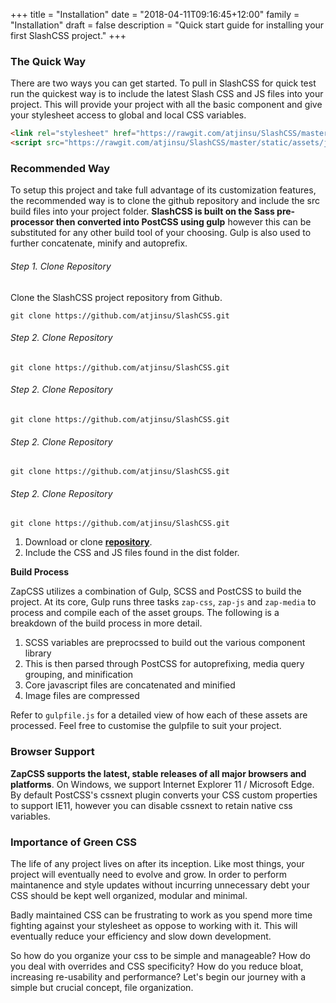 +++
title = "Installation"
date = "2018-04-11T09:16:45+12:00"
family = "Installation"
draft = false
description = "Quick start guide for installing your first SlashCSS project."
+++

### The Quick Way

There are two ways you can get started. To pull in SlashCSS for quick test run the quickest way is to include the latest Slash CSS and JS files into your project. This will provide your project with all the basic component and give your stylesheet access to global and local CSS variables.

```html
<link rel="stylesheet" href="https://rawgit.com/atjinsu/SlashCSS/master/static/assets/css/main.css">
<script src="https://rawgit.com/atjinsu/SlashCSS/master/static/assets/js/main.js"></script>
```

### Recommended Way

To setup this project and take full advantage of its customization features, the recommended way is to clone the github repository and include the src build files into your project folder. **SlashCSS is built on the Sass pre-processor then converted into PostCSS using gulp** however this can be substituted for any other build tool of your choosing. Gulp is also used to further concatenate, minify and autoprefix.

###### Step 1. Clone Repository

Clone the SlashCSS project repository from Github.

```terminal
git clone https://github.com/atjinsu/SlashCSS.git
```

###### Step 2. Clone Repository
```terminal
git clone https://github.com/atjinsu/SlashCSS.git
```

###### Step 2. Clone Repository
```terminal
git clone https://github.com/atjinsu/SlashCSS.git
```

###### Step 2. Clone Repository
```terminal
git clone https://github.com/atjinsu/SlashCSS.git
```

###### Step 2. Clone Repository
```terminal
git clone https://github.com/atjinsu/SlashCSS.git
```




1. Download or clone **<a href="https://github.com/zapFramework/zapCSS">repository</a>**.
2. Include the CSS and JS files found in the dist folder.

**Build Process**

ZapCSS utilizes a combination of Gulp, SCSS and PostCSS to build the project. At its core, Gulp runs three tasks `zap-css`, `zap-js` and `zap-media` to process and compile each of the asset groups. The following is a breakdown of the build process in more detail.

1. SCSS variables are preprocssed to build out the various component library
2. This is then parsed through PostCSS for autoprefixing, media query grouping, and minification
3. Core javascript files are concatenated and minified
4. Image files are compressed

Refer to `gulpfile.js` for a detailed view of how each of these assets are processed. Feel free to customise the gulpfile to suit your project.

### Browser Support

**ZapCSS supports the latest, stable releases of all major browsers and platforms**. On Windows, we support Internet Explorer 11 / Microsoft Edge. By default PostCSS's cssnext plugin converts your CSS custom properties to support IE11, however you can disable cssnext to retain native css variables.

### Importance of Green CSS

The life of any project lives on after its inception. Like most things, your project will eventually need to evolve and grow. In order to perform maintanence and style updates without incurring unnecessary debt your CSS should be kept well organized, modular and minimal.

Badly maintained CSS can be frustrating to work as you spend more time fighting against your stylesheet as oppose to working with it. This will eventually reduce your efficiency and slow down development.

So how do you organize your css to be simple and manageable? How do you deal with overrides and CSS specificity? How do you reduce bloat, increasing re-usability and performance? Let's begin our journey with a simple but crucial concept, file organization.
